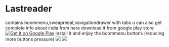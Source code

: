 # Lastreader
contains boommenu,sweapreeal,navigationdrawer with tabs
u can also get complete info about india from here
download it from google play store
<a href='https://play.google.com/store/apps/details?id=com.vikky.abhi.baajpa'><img alt='Get it on Google Play' src='https://play.google.com/intl/en_us/badges/images/generic/en_badge_web_generic.png'/></a>
install it and enjoy the boommenu buttons (reducing more buttons pressure)
<img src="https://github.com/vikashumain/Lastreader/blob/master/Screenshot_2016-09-13-00-37-58.png"/>
<img src="https://github.com/vikashumain/Lastreader/blob/master/Screenshot_2016-09-13-00-38-13.png"/>
